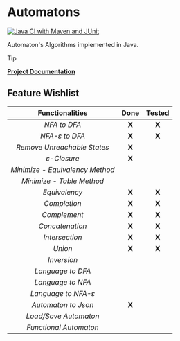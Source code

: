 # Automatons
[![Java CI with Maven and JUnit](https://github.com/Lcs002/Automatons/actions/workflows/maven.yml/badge.svg?branch=master)](https://github.com/Lcs002/Automatons/actions/workflows/maven.yml)

Automaton's Algorithms implemented in Java.

> [!TIP]
> **[Project Documentation](https://lcs002.github.io/Automatons/)**
## Feature Wishlist

|       **Functionalities**       | **Done** | **Tested** |
|:-------------------------------:|:--------:|:----------:|
|          _NFA to DFA_           |  **X**   |   **X**    |
|         _NFA-ε to DFA_          |  **X**   |   **X**    |
|   _Remove Unreachable States_   |  **X**   |            |
|           _ε-Closure_           |  **X**   |            |
| _Minimize - Equivalency Method_ |          |            |
|    _Minimize - Table Method_    |          |            |
|          _Equivalency_          |  **X**   |   **X**    |
|          _Completion_           |  **X**   |   **X**    |
|          _Complement_           |  **X**   |   **X**    |
|         _Concatenation_         |  **X**   |   **X**    |
|         _Intersection_          |  **X**   |   **X**    |
|             _Union_             |  **X**   |   **X**    |
|           _Inversion_           |          |            |
|        _Language to DFA_        |          |            |
|        _Language to NFA_        |          |            |
|       _Language to NFA-ε_       |          |            |
|       _Automaton to Json_       |  **X**   |            |
|      _Load/Save Automaton_      |          |            |
|     _Functional Automaton_      |          |            |

